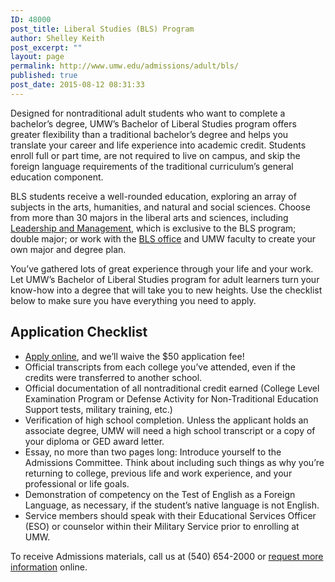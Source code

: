 ```yaml
---
ID: 48000
post_title: Liberal Studies (BLS) Program
author: Shelley Keith
post_excerpt: ""
layout: page
permalink: http://www.umw.edu/admissions/adult/bls/
published: true
post_date: 2015-08-12 08:31:33
---
```

Designed for nontraditional adult students who want to complete a bachelor’s degree, UMW’s Bachelor of Liberal Studies program offers greater flexibility than a traditional bachelor’s degree and helps you translate your career and life experience into academic credit. Students enroll full or part time, are not required to live on campus, and skip the foreign language requirements of the traditional curriculum’s general education component.

BLS students receive a well-rounded education, exploring an array of subjects in the arts, humanities, and natural and social sciences. Choose from more than 30 majors in the liberal arts and sciences, including <a href="http://cas.umw.edu/bls/bls-major-programs-of-study/leadership-and-management-major-2/">Leadership and Management</a>, which is exclusive to the BLS program; double major; or work with the <a href="http://cas.umw.edu/bls/">BLS office</a> and UMW faculty to create your own major and degree plan.

You’ve gathered lots of great experience through your life and your work. Let UMW’s Bachelor of Liberal Studies program for adult learners turn your know-how into a degree that will take you to new heights. Use the checklist below to make sure you have everything you need to apply.
<h2>Application Checklist</h2>
<ul>
 	<li><a href="https://apply.transfer.commonapp.org/applicant-ux/#/login">Apply online</a>, and we’ll waive the $50 application fee!</li>
 	<li>Official transcripts from each college you’ve attended, even if the credits were transferred to another school.</li>
 	<li>Official documentation of all nontraditional credit earned (College Level Examination Program or Defense Activity for Non-Traditional Education Support tests, military training, etc.)</li>
 	<li>Verification of high school completion. Unless the applicant holds an associate degree, UMW will need a high school transcript or a copy of your diploma or GED award letter.</li>
 	<li>Essay, no more than two pages long: Introduce yourself to the Admissions Committee. Think about including such things as why you’re returning to college, previous life and work experience, and your professional or life goals.</li>
 	<li>Demonstration of competency on the Test of English as a Foreign Language, as necessary, if the student’s native language is not English.</li>
 	<li>Service members should speak with their Educational Services Officer (ESO) or counselor within their Military Service prior to enrolling at UMW.</li>
</ul>
To receive Admissions materials, call us at (540) 654-2000 or <a href="https://admissions.umw.edu/register/moreinfo">request more information</a> online.